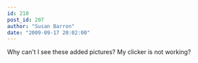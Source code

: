```yaml
---
id: 210
post_id: 207
author: "Susan Barron"
date: "2009-09-17 20:02:00"
---
```

Why can't I see these added pictures? My clicker is not working?
